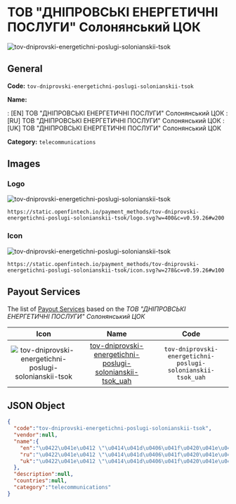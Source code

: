 
# ТОВ "ДНІПРОВСЬКІ ЕНЕРГЕТИЧНІ ПОСЛУГИ" Солонянський ЦОК 
![tov-dniprovski-energetichni-poslugi-solonianskii-tsok](https://static.openfintech.io/payment_methods/tov-dniprovski-energetichni-poslugi-solonianskii-tsok/logo.svg?w=400&c=v0.59.26#w200)  

## General 
**Code:** `tov-dniprovski-energetichni-poslugi-solonianskii-tsok` 
 
**Name:** 
 
:	[EN] ТОВ "ДНІПРОВСЬКІ ЕНЕРГЕТИЧНІ ПОСЛУГИ" Солонянський ЦОК 
:	[RU] ТОВ "ДНІПРОВСЬКІ ЕНЕРГЕТИЧНІ ПОСЛУГИ" Солонянський ЦОК 
:	[UK] ТОВ "ДНІПРОВСЬКІ ЕНЕРГЕТИЧНІ ПОСЛУГИ" Солонянський ЦОК 
 
**Category:** `telecommunications` 
 

## Images 

### Logo 
![tov-dniprovski-energetichni-poslugi-solonianskii-tsok](https://static.openfintech.io/payment_methods/tov-dniprovski-energetichni-poslugi-solonianskii-tsok/logo.svg?w=400&c=v0.59.26#w200)  

```
https://static.openfintech.io/payment_methods/tov-dniprovski-energetichni-poslugi-solonianskii-tsok/logo.svg?w=400&c=v0.59.26#w200
```  

### Icon 
![tov-dniprovski-energetichni-poslugi-solonianskii-tsok](https://static.openfintech.io/payment_methods/tov-dniprovski-energetichni-poslugi-solonianskii-tsok/icon.svg?w=278&c=v0.59.26#w100)  

```
https://static.openfintech.io/payment_methods/tov-dniprovski-energetichni-poslugi-solonianskii-tsok/icon.svg?w=278&c=v0.59.26#w100
```  

## Payout Services 
 
The list of [Payout Services](/payout-services/) based on the _ТОВ "ДНІПРОВСЬКІ ЕНЕРГЕТИЧНІ ПОСЛУГИ" Солонянський ЦОК_ 

|Icon|Name|Code| 
|:---:|:---:|:---:| 
|![tov-dniprovski-energetichni-poslugi-solonianskii-tsok](https://static.openfintech.io/payout_methods/tov-dniprovski-energetichni-poslugi-solonianskii-tsok/icon.svg?w=278&c=v0.59.26#w40) |[tov-dniprovski-energetichni-poslugi-solonianskii-tsok_uah](/payout-services/tov-dniprovski-energetichni-poslugi-solonianskii-tsok_uah/)|`tov-dniprovski-energetichni-poslugi-solonianskii-tsok_uah`| 
 

## JSON Object 

```json
{
  "code":"tov-dniprovski-energetichni-poslugi-solonianskii-tsok",
  "vendor":null,
  "name":{
    "en":"\u0422\u041e\u0412 \"\u0414\u041d\u0406\u041f\u0420\u041e\u0412\u0421\u042c\u041a\u0406 \u0415\u041d\u0415\u0420\u0413\u0415\u0422\u0418\u0427\u041d\u0406 \u041f\u041e\u0421\u041b\u0423\u0413\u0418\" \u0421\u043e\u043b\u043e\u043d\u044f\u043d\u0441\u044c\u043a\u0438\u0439 \u0426\u041e\u041a",
    "ru":"\u0422\u041e\u0412 \"\u0414\u041d\u0406\u041f\u0420\u041e\u0412\u0421\u042c\u041a\u0406 \u0415\u041d\u0415\u0420\u0413\u0415\u0422\u0418\u0427\u041d\u0406 \u041f\u041e\u0421\u041b\u0423\u0413\u0418\" \u0421\u043e\u043b\u043e\u043d\u044f\u043d\u0441\u044c\u043a\u0438\u0439 \u0426\u041e\u041a",
    "uk":"\u0422\u041e\u0412 \"\u0414\u041d\u0406\u041f\u0420\u041e\u0412\u0421\u042c\u041a\u0406 \u0415\u041d\u0415\u0420\u0413\u0415\u0422\u0418\u0427\u041d\u0406 \u041f\u041e\u0421\u041b\u0423\u0413\u0418\" \u0421\u043e\u043b\u043e\u043d\u044f\u043d\u0441\u044c\u043a\u0438\u0439 \u0426\u041e\u041a"
  },
  "description":null,
  "countries":null,
  "category":"telecommunications"
}
```  
